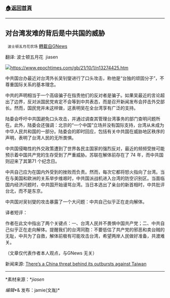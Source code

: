 ###  [:house:返回首頁](https://github.com/ourhimalayas/txt)
---


## 对台湾发难的背后是中共国的威胁
` 波士顿五月花农场` [轉載自GNews](https://gnews.org/zh-hans/1569652/)

翻译: 波士顿五月花  jiasen

![](https://assets.gnews.org/wp-content/uploads/2021/10/对台湾的愤怒爆发背后有着中共国的威胁.jpg)https://www.epochtimes.com/gb/21/10/1/n13274425.htm

中共国台办最近对台湾外长吴钊燮进行了口头攻击，称他是“台独的顽固分子”，不尊重国际关系的基本理念。

中共的声明相当于一个高级骗子在指责他们的反对者是骗子。如果吴最近的言论超出了边界，反对派国民党肯定不会等到中共表态，而是召开新闻发布会抨击外交部长。然而，国民党并未这样做，这表明吴在全台湾享有广泛的支持。

陆委会呼吁中共国避免口头攻击，并通过调查其管理台湾事务的部门查明问题所在。此外，陆委会还强调：北京的“一个中国”立场并没有国际支持，台湾从未成为中华人民共和国的一部分。陆委会的即时回应，包括有关中共国在威胁地区秩序的声明，表明了台湾人民的无所畏惧。

中共国侵略性的外交政策遭到了世界各民主国家的强烈反对，最近的频频受挫可能预示着中国共产党的生存受到了严重威胁。苏联在解体前存在了 74 年，而中共国则迎来了其第71 个纪念日。

中共自己应为在国内外受到的挫败而负责。然而，每次它都将怒火指向了台湾。当在与美国和欧洲的关系举步维艰时，中共国派战机进入台湾的防空识别区。当面临国内经济问题时，中共国开始谩骂台湾。当日本选出了亲台的新首相时，中共批评台北，而不是东京。

中共国对吴钊燮的攻击暴露了一个大问题：中共自己似乎正在走向解体。

译者短评：

作者在此文中指出了两个关键点：一、台湾人民并不畏惧中国共产党；二、中共自己似乎正在走向解体。提醒我们的台湾同胞：不要低估了共产党的邪恶和卖台贼的无耻，中共为了自救，解体前极有可能攻击台湾，希望两岸人民做好准备，共渡难关。

（文章仅代表作者本人观点，与GNews 无关）

新闻来源: [There’s a China threat behind its outbursts against Taiwan](https://www.taiwannews.com.tw/en/news/4303268)

* * *

*素材来源：**jiasen*

*编辑**& 发布：jamie(文胤)*
